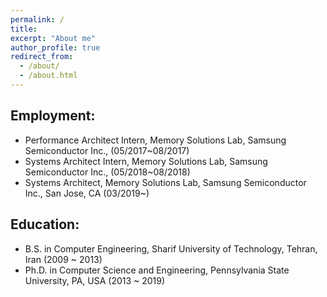 ```yaml
---
permalink: /
title: 
excerpt: "About me"
author_profile: true
redirect_from: 
  - /about/
  - /about.html
---
```




## Employment:

* Performance Architect Intern, Memory Solutions Lab, Samsung Semiconductor Inc., (05/2017~08/2017)
* Systems Architect Intern, Memory Solutions Lab, Samsung Semiconductor Inc., (05/2018~08/2018)
* Systems Architect, Memory Solutions Lab, Samsung Semiconductor Inc., San Jose, CA (03/2019~)


## Education:

* B.S. in Computer Engineering, Sharif University of Technology, Tehran, Iran (2009 ~ 2013)
* Ph.D. in Computer Science and Engineering, Pennsylvania State University, PA, USA (2013 ~ 2019)
